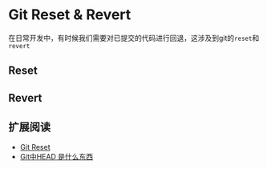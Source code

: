 # Git Reset & Revert

在日常开发中，有时候我们需要对已提交的代码进行回退，这涉及到git的`reset`和`revert`

## Reset



## Revert 



## 扩展阅读

- [Git Reset](https://www.atlassian.com/git/tutorials/undoing-changes/git-reset)
- [Git中HEAD 是什么东西](https://juejin.cn/post/6844903493078089736)

